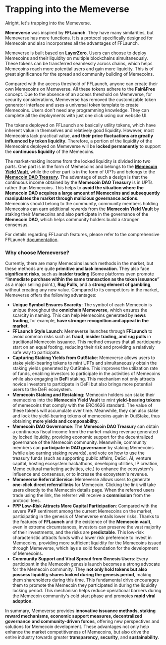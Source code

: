 # Trapping into the Memeverse

Alright, let's trapping into the Memeverse.

**Memeverse** was inspired by **FFLaunch**. They have many similarities, but Memeverse has more functions. It is a protocol specifically designed for Memecoin and also incorporates all the advantages of FFLaunch.

Memeverse is built based on **LayerZero**. Users can choose to deploy Memecoins and their liquidity on multiple blockchains simultaneously. These tokens can be transferred seamlessly across chains, which helps Memecoins reach more potential users and gain more liquidity. This is of great significance for the spread and community building of Memecoins.

Compared with the access threshold of FFLaunch, anyone can create their own Memecoins on Memeverse. All these tokens adhere to the **Fair\&Free** concept. Due to the absence of an access threshold on Memeverse, for security considerations, Memeverse has removed the customizable token generator interface and uses a universal token template to create Memecoins. Users don't need any programming knowledge. They can complete all the deployments with just one click using our website UI.

The tokens deployed on FFLaunch are basically utility tokens, which have inherent value in themselves and relatively good liquidity. However, most Memecoins lack practical value, **and their price fluctuations are greatly influenced by token liquidity**. Therefore, a portion of the liquidity of the Memecoins deployed on Memeverse will be **locked permanently** to support the **continuous liquidity** of the Memecoins.

The market-making income from the locked liquidity is divided into two parts. One part is in the form of Memecoins and belongs to the [**Memecoin Yield Vault**](memefi/memecoin-staking.md), while the other part is in the form of UPTs and belongs to the [**Memecoin DAO Treasury**](memefi/memecoin-dao-governance/). The advantage of such a design is that the continuous income obtained by the **Memecoin DAO Treasury** is in UPTs rather than Memecoins. This helps to **avoid the situation where the Memecoin DAO acquires a large amount of Memecoins and subsequently manipulates the market through malicious governance actions**. Memecoins should belong to the community, community members holding Memecoins can earn additional rewards from the **Memecoin Yield Vault** by staking their Memecoins and also participate in the governance of the **Memecoin DAO**, which helps community holders build a stronger consensus.

For details regarding FFLaunch features, please refer to the comprehensive FFLaunch [documentation](../fflaunch/).

### Why choose Memeverse?

Currently, there are many Memecoins launch methods in the market, but these methods are quite **primitive and lack innovation**. They also face **significant risks**, such as **insider trading** (Some platforms even promote **“immediate purchase within the same transaction as the token issuance”** as a major selling point.), **Rug Pulls**, and a **strong element of gambling**, without creating any new value. Compared to its competitors in the market, Memeverse offers the following advantages:

* **Unique Symbol Ensures Scarcity**: The symbol of each Memecoin is unique throughout the **omnichain Memeverse**, which ensures the scarcity in naming. This can help Memecoins generated by **news trading**, for example, **have stronger recognition and appeal in the market**.
* **FFLaunch Style Launch**: Memeverse launches through **FFLaunch** to avoid common risks such as **fraud, insider trading, and rug pulls** in traditional Memecoin issuance. This method ensures that all participants start on an equal footing, reducing their risk and providing a relatively safe way to participate.
* **Capturing Staking Yields from OutStake**: Memeverse allows users to stake yield-bearing tokens to mint UPTs and simultaneously obtain the staking yields generated by OutStake. This improves the utilization rate of funds, enabling investors to participate in the activities of Memecoins while also engaging in **DeFi** staking. This mechanism not only attracts novice investors to participate in DeFi but also brings more potential users to the DeFi ecosystem.
* **Memecoin Staking and Restaking**: Memecoin holders can stake their memecoins into the **Memecoin Yield Vault** to mint **yield-bearing tokens** of memecoins that comply with the ERC4626 standard. The value of these tokens will accumulate over time. Meanwhile, they can also stake and lock the yield-bearing tokens of memecoins again in OutStake, thus obtaining **more yields and composability**.
* **Memecoin DAO Governance**: The **Memecoin DAO Treasur**y can obtain a continuous fiscal income from the market-making revenue generated by locked liquidity, providing economic support for the decentralized governance of the Memecoin community. Meanwhile, community members can **participate in DAO governance** by staking Memecoins (while also earning staking rewards), and vote on how to use the treasury funds (such as supporting public affairs, DeSci, AI, venture capital, hosting ecosystem hackathons, developing utilities, IP creation, Meme cultural marketing activities, etc.) to enhance the ecosystem's influence and consensus, or to increase the ecosystem's revenue.
* **Memeverse Referral Service**: Memeverse allows users to generate **one-click direct referral links** for Memecoin. Clicking the link will take users directly to the Memecoin details page. When the referred users trade using the link, the referrer will receive a **commission** from the protocol fees.
* **PPP Low-Risk Attracts More Capital Participation**: Compared with the severe **PVP** sentiment among the current Memecoins on the market, participating in the genesis of Memeverse entails lower risks. Thanks to the features of **FFLaunch** and the existence of the **Memecoin vault**, even in extreme circumstances, investors can preserve the vast majority of their investments, and the risks are **predictable**. This low-risk characteristic attracts funds with a lower risk preference to invest in Memecoins, providing more sufficient liquidity for the Memecoins issued through Memeverse, which lays a solid foundation for the development of Memecoins.
* **Community Support and Viral Spread from Genesis Users**: Every participant in the Memecoin genesis launch becomes a strong advocate for the Memecoin community. They **not only hold tokens but also possess liquidity shares locked during the genesis period**, making them shareholders during this time. This fundamental drive encourages them to promote the Memecoin they participated in during the liquidity locking period. This mechanism helps reduce operational barriers during the Memecoin community's cold start phase and promotes **rapid viral adoption**.

In summary, Memeverse provides **innovative issuance methods, staking reward mechanisms, economic support measures, decentralized governance** **and community-driven forces**, offering new perspectives and solutions for Memecoin development. These advantages not only help enhance the market competitiveness of Memecoins, but also drive the entire industry towards greater **transparency**, **security**, and **sustainability**.
